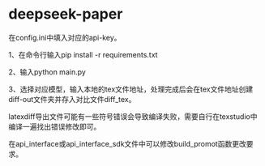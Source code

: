 # deepseek-paper
在config.ini中填入对应的api-key。

1、在命令行输入pip install -r requirements.txt

2、输入python main.py

3、选择对应模型，输入本地的tex文件地址，处理完成后会在tex文件地址创建diff-out文件夹并存入对比文件diff_tex。

latexdiff导出文件可能有一些符号错误会导致编译失败，需要自行在texstudio中编译一遍找出错误修改即可。

在api_interface或api_interface_sdk文件中可以修改build_promot函数更改要求。
